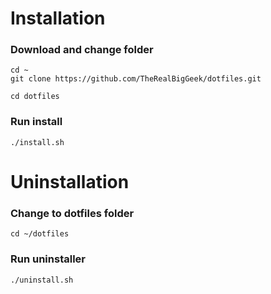 # Installation
### Download and change folder
```
cd ~
git clone https://github.com/TheRealBigGeek/dotfiles.git

cd dotfiles
```
### Run install
```
./install.sh
```

# Uninstallation

### Change to dotfiles folder
```
cd ~/dotfiles
```

### Run uninstaller
```
./uninstall.sh
```
